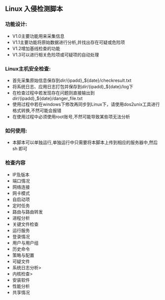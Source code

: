 ## Linux 入侵检测脚本

### 功能设计:
* V1.0主要功能用来采集信息
* V1.1主要功能将原始数据进行分析,并找出存在可疑或危险项
* V1.2增加基线检查的功能
* V1.3可以进行相关危险项或可疑项的自动处理

### Linux主机安全检查:
* 首先采集原始信息保存到$dir/${ipadd}_${date}/checkresult.txt
* 将系统日志、应用日志打包并保存到$dir/${ipadd}_${date}/log下
* 在检查过程中若发现存在问题则直接输出到$dir/${ipadd}_${date}/danger_file.txt
* 使用过程中若在windows下修改再同步到Linux下，请使用dos2unix工具进行格式转换,不然可能会报错
* 在使用过程中必须使用root账号,不然可能导致某些项无法分析
### 如何使用:
* 本脚本可以单独运行,单独运行中只需要将本脚本上传到相应的服务器中,然后sh 即可
### 检查内容
* IP及版本
* 端口情况
* 网络连接
* 网卡模式
* 自启动项
* 定时任务
* 路由与路由转发
* 进程分析
* 关键文件检查
* 运行服务
* 登录情况
* 用户与用户组
* 历史命令
* 策略与配置
* 可疑文件
* 系统日志分析>
* 内核检查>
* 安装软件
* 性能分析
* 共享情况

